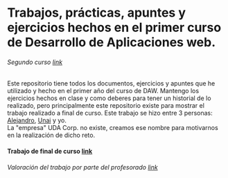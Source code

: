 Trabajos, prácticas, apuntes y ejercicios hechos en el primer curso de Desarrollo de Aplicaciones web.
=====

###### Segundo curso [link](https://github.com/Barraguesh/2GDAW)

Este repositorio tiene todos los documentos, ejercicios y apuntes que he utilizado y hecho en el primer año del curso de DAW. Mantengo los ejercicios hechos en clase y como deberes para tener un historial de lo realizado, pero principalmente este repositorio existe para mostrar el trabajo realizado a final de curso. Este trabajo se hizo entre 3 personas: [Alejandro](https://github.com/AlejandroDiazdeOtalora), [Unai](https://github.com/unaipuelles) y yo.  
La "empresa" UDA Corp. no existe, creamos ese nombre para motivarnos en la realización de dicho reto.

#### Trabajo de final de curso [link](/Reto)
###### Valoración del trabajo por parte del profesorado [link](/Nota%20reto.PNG)
